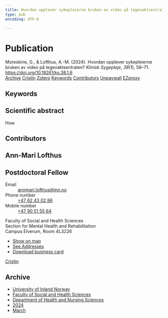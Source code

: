 ```yaml
---
title: Hvordan opplever sykepleierne bruken av video på legevaktsentralen?
type: pub
encoding: UTF-8

---
```

<h1>Publication</h1>
<article id="csl-bib-container-3AC67NVN" class="csl-bib-container">
  <div class="csl-bib-body"> <div class="csl-entry">Moreskine, G., &#38; Lofthus, A.-M. (2024). Hvordan opplever sykepleierne bruken av video på legevaktsentralen? <i>Klinisk Sygepleje</i>, <i>38</i>(1), 58–71. <a href="https://doi.org/10.18261/ks.38.1.6">https://doi.org/10.18261/ks.38.1.6</a></div> </div>
  <div class="csl-bib-buttons">
    <a href="#taxonomy-article-3AC67NVN" alt="archive" class="csl-bib-button">Archive</a>
    <a href="https://app.cristin.no/results/show.jsf?id=2254246" alt="Cristin" class="csl-bib-button">Cristin</a>
    <a href="http://zotero.org/groups/5881554/items/3AC67NVN" alt="Zotero" class="csl-bib-button">Zotero</a>
    <a href="#keywords-article-3AC67NVN" alt="keywords" class="csl-bib-button">Keywords</a>
    <a href="#contributors-article-3AC67NVN" alt="contributors" class="csl-bib-button">Contributors</a>
    <a href="https://doi.org/10.18261/ks.38.1.6" alt="Unpaywall" class="csl-bib-button">Unpaywall</a>
    <a href="https://doi.org/10.18261/ks.38.1.6" alt="EZproxy" class="csl-bib-button">EZproxy</a>
  </div>
  <div id="csl-bib-meta-container-3AC67NVN"></div>
</article>
<div id="csl-bib-meta-3AC67NVN" class="csl-bib-meta">
  <article id="keywords-article-3AC67NVN" class="keywords-article">
    <h1>Keywords</h1>
    
  </article>
  <article id="abstract-article-3AC67NVN" class="abstract-article">
    <h1>Scientific abstract</h1>
    How
  </article>
  <article id="contributors-article-3AC67NVN" class="contributors-article">
    <h1>Contributors</h1>
    <div class="personas"> <div class="vrtx-hinn-person-card"> <div class="photo"> <i class="lar la-user-circle missing-person"></i> </div> <div class="info"> <hgroup><h1>Ann-Mari Lofthus</h1> <h2>Postdoctoral Fellow</h2> </hgroup><dl> <dt>Email</dt> <dd> <a href="mailto:annmari.lofthus@inn.no">annmari.lofthus@inn.no</a> </dd> <dt>Phone number</dt> <dd><a href="tel:+4762430286"> +47 62 43 02 86 </a></dd> <dt>Mobile number</dt> <dd><a href="tel:+4790515564"> +47 90 51 55 64 </a></dd> </dl> <p> Faculty of Social and Health Sciences<br> Section for Mental Health and Rehabilitation<br> Campus Elverum, Room 4L3226 </p> <ul class="vrtx-hinn-links"> <li><a href="https://www.google.com/maps?q=60.88177,11.53669">Show on map</a></li> <li><a href="https://www.inn.no/english/find-an-employee/annmari-lofthus.html#vrtx-hinn-addresses">See Addresses</a></li> <li><a href="https://www.inn.no/english/find-an-employee/annmari-lofthus.html?vrtx=vcf">Download business card</a></li> </ul> </div> </div> <a href="https://app.cristin.no/persons/show.jsf?id=425576" alt="Cristin URL" class="personas-cristin">Cristin</a> </div>
  </article>
  <article id="taxonomy-article-3AC67NVN" class="taxonomy-article">
    <h1>Archive</h1>
    <ul>
      <li>
        <a href="/en/archive/?key=3DCRN523">University of Inland Norway</a>
      </li>
      <li>
        <a href="/en/archive/?key=IDKFS3MX">Faculty of Social and Health Sciences</a>
      </li>
      <li>
        <a href="/en/archive/?key=GTV4ECMZ">Department of Health and Nursing Sciences</a>
      </li>
      <li>
        <a href="/en/archive/?key=KNN5LNR7">2024</a>
      </li>
      <li>
        <a href="/en/archive/?key=79EMMY6R">March</a>
      </li>
    </ul>
  </article>
</div>
